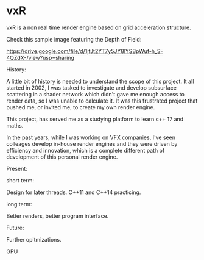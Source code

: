 # vxR
vxR is a non real time render engine based on grid acceleration structure.

Check this sample image featuring the Depth of Field: 

  https://drive.google.com/file/d/1jfJt2YT7y5JY8lYSBpWuf-h_S-4QZdX-/view?usp=sharing

History:

 A little bit of history is needed to understand the scope of this project. It all started in 2002, I was tasked to investigate and develop subsurface scattering in a shader network which didn't gave me enough access to render data, so I was unable to calculate it. It was this frustrated project that pushed me, or invited me, to create my own render engine.

 This project, has served me as a studying platform to learn c++ 17 and maths.
 
 In the past years, while I was working on VFX companies, I've seen colleages develop in-house render engines and they were driven by efficiency and innovation, which is a complete different path of development of this personal render engine.
 
Present:

 short term:
 
  Design for later threads.
  C++11 and C++14 practicing.

 long term:
 
  Better renders, better program interface.
 
Future:
 
 Further opitmizations.
 
 GPU
 
 
